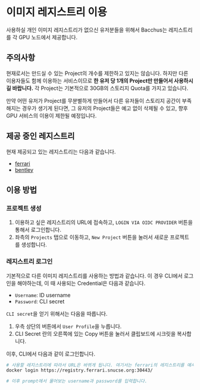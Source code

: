 # 이미지 레지스트리 이용

사용하실 개인 이미지 레지스트리가 없으신 유저분들을 위해서 Bacchus는 레지스트리를 각 GPU 노드에서 제공합니다.

## 주의사항

현재로서는 만드실 수 있는 Project의 개수를 제한하고 있지는 않습니다. 하지만 다른 이용자들도 함께 이용하는 서비스이므로 **한 유저 당 1개의 Project만 만들어서 사용하시길 바랍니다.** 각 Project는 기본적으로 30GB의 스토리지 Quota를 가지고 있습니다.

만약 어떤 유저가 Project를 무분별하게 만들어서 다른 유저들이 스토리지 공간이 부족해지는 경우가 생기게 된다면, 그 유저의 Project들은 예고 없이 삭제될 수 있고, 향후 GPU 서비스의 이용이 제한될 예정입니다.

## 제공 중인 레지스트리

현재 제공되고 있는 레지스트리는 다음과 같습니다.

* [ferrari](https://registry.ferrari.snucse.org:30443/)
* [bentley](https://registry.bentley.snucse.org:30443/)

## 이용 방법

### 프로젝트 생성

1. 이용하고 싶은 레지스트리의 URL에 접속하고, `LOGIN VIA OIDC PROVIDER` 버튼을 통해서 로그인합니다.
1. 좌측의 `Projects` 탭으로 이동하고, `New Project` 버튼을 눌러서 새로운 프로젝트를 생성합니다.

### 레지스트리 로그인

기본적으로 다른 이미지 레지스트리를 사용하는 방법과 같습니다. 이 경우 CLI에서 로그인을 해야하는데, 이 때 사용되는 Credential은 다음과 같습니다.

* `Username`: ID username
* `Password`: CLI secret

`CLI secret`을 얻기 위해서는 다음을 따릅니다.

1. 우측 상단의 버튼에서 `User Profile`을 누릅니다.
1. CLI Secret 란의 오른쪽에 있는 Copy 버튼을 눌러서 클립보드에 시크릿을 복사합니다.

이후, CLI에서 다음과 같이 로그인합니다.

```sh
# 사용할 레지스트리에 따라서 URL은 바뀌게 됩니다. 여기서는 ferrari의 레지스트리를 예시로 들겠습니다.
docker login https://registry.ferrari.snucse.org:30443/

# 이후 prompt에서 물어보는 username과 password를 입력합니다.
```
